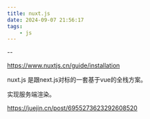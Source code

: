 ```yaml
---
title: nuxt.js
date: 2024-09-07 21:56:17
tags:
	- js
---
```


--

https://www.nuxtjs.cn/guide/installation

nuxt.js 是跟next.js对标的一套基于vue的全栈方案。

实现服务端渲染。

https://juejin.cn/post/6955273623292608520
